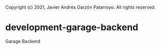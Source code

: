 Copyright (c) 2021, Javier Andrés Garzón Patarroyo.  All rights reserved.
# development-garage-backend
Garage Backend
